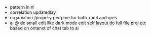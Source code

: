 
* pattern in nl 
* correlation updatedlay
* organiation /propery per pine for both xaml and   qres 
* ai  @ do small edit like dark mode edit  self layout do full file proj etc based on ontenxt of chat tab to ai 
